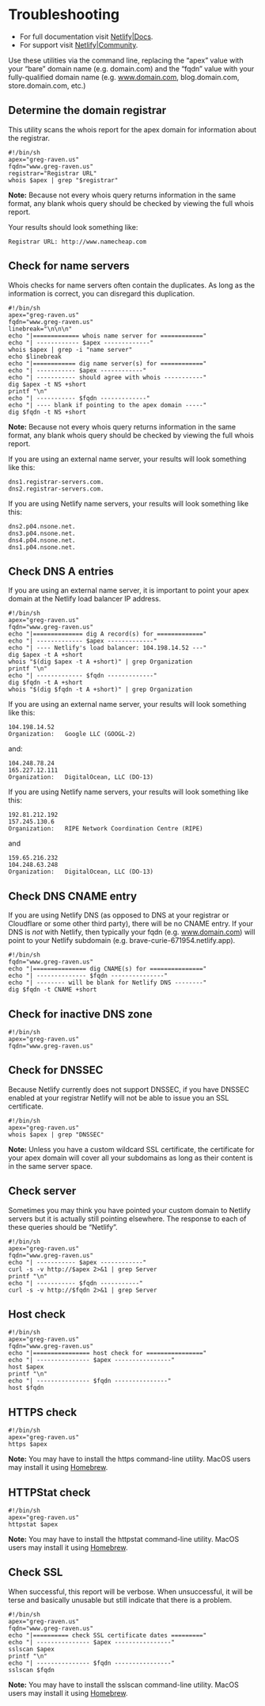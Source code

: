 # Troubleshooting

* For full documentation visit [Netlify|Docs](https://docs.netlify.com).
* For support visit [Netlify|Community](https://community.netlify.com).

Use these utilities via the command line, replacing the “apex” value with your “bare” domain name (e.g. domain.com) and the “fqdn” value with your fully-qualified domain name (e.g. www.domain.com, blog.domain.com, store.domain.com, etc.)

## Determine the domain registrar

This utility scans the whois report for the apex domain for information about the registrar.

```
#!/bin/sh
apex="greg-raven.us"
fqdn="www.greg-raven.us"
registrar="Registrar URL"
whois $apex | grep "$registrar"
```

**Note:** Because not every whois query returns information in the same format, any blank whois query should be checked by viewing the full whois report.

Your results should look something like:

```
Registrar URL: http://www.namecheap.com
```

## Check for name servers

Whois checks for name servers often contain the duplicates. As long as the information is correct, you can disregard this duplication.

```
#!/bin/sh
apex="greg-raven.us"
fqdn="www.greg-raven.us"
linebreak="\n\n\n"
echo "|============= whois name server for ============"
echo "| ------------ $apex -------------"
whois $apex | grep -i "name server"
echo $linebreak
echo "|============ dig name server(s) for ============"
echo "| ----------- $apex ------------"
echo "| ----------- should agree with whois -----------"
dig $apex -t NS +short
printf "\n"
echo "| ----------- $fqdn -------------"
echo "| ---- blank if pointing to the apex domain -----"
dig $fqdn -t NS +short
```

**Note:** Because not every whois query returns information in the same format, any blank whois query should be checked by viewing the full whois report.

If you are using an external name server, your results will look something like this:

```
dns1.registrar-servers.com.
dns2.registrar-servers.com.
```

If you are using Netlify name servers, your results will look something like this:

```
dns2.p04.nsone.net.
dns3.p04.nsone.net.
dns4.p04.nsone.net.
dns1.p04.nsone.net.
```

## Check DNS A entries

If you are using an external name server, it is important to point your apex domain at the Netlify load balancer IP address.

```
#!/bin/sh
apex="greg-raven.us"
fqdn="www.greg-raven.us"
echo "|============== dig A record(s) for ============="
echo "| ------------- $apex -------------"
echo "| ---- Netlify's load balancer: 104.198.14.52 ---"
dig $apex -t A +short
whois "$(dig $apex -t A +short)" | grep Organization
printf "\n"
echo "| ------------- $fqdn -------------"
dig $fqdn -t A +short
whois "$(dig $fqdn -t A +short)" | grep Organization
```

If you are using an external name server, your results will look something like this:

```
104.198.14.52
Organization:   Google LLC (GOOGL-2)
```

and:

```
104.248.78.24
165.227.12.111
Organization:   DigitalOcean, LLC (DO-13)
```

If you are using Netlify name servers, your results will look something like this:

```
192.81.212.192
157.245.130.6
Organization:   RIPE Network Coordination Centre (RIPE)
```

and

```
159.65.216.232
104.248.63.248
Organization:   DigitalOcean, LLC (DO-13)
```

## Check DNS CNAME entry

If you are using Netlify DNS (as opposed to DNS at your registrar or Cloudflare or some other third party), there will be no CNAME entry. If your DNS is *not* with Netlify, then typically your fqdn (e.g. www.domain.com) will point to your Netlify subdomain (e.g. brave-curie-671954.netlify.app).

```
#!/bin/sh
fqdn="www.greg-raven.us"
echo "|=============== dig CNAME(s) for ==============="
echo "| -------------- $fqdn ---------------"
echo "| -------- will be blank for Netlify DNS --------"
dig $fqdn -t CNAME +short
```

## Check for inactive DNS zone

```
#!/bin/sh
apex="greg-raven.us"
fqdn="www.greg-raven.us"
```

## Check for DNSSEC

Because Netlify currently does not support DNSSEC, if you have DNSSEC enabled at your registrar Netlify will not be able to issue you an SSL certificate.

```
#!/bin/sh
apex="greg-raven.us"
whois $apex | grep "DNSSEC"
```

**Note:** Unless you have a custom wildcard SSL certificate, the certificate for your apex domain will cover all your subdomains as long as their content is in the same server space.

## Check server

Sometimes you may think you have pointed your custom domain to Netlify servers but it is actually still pointing elsewhere. The response to each of these queries should be “Netlify”.

```
#!/bin/sh
apex="greg-raven.us"
fqdn="www.greg-raven.us"
echo "| ----------- $apex ------------"
curl -s -v http://$apex 2>&1 | grep Server
printf "\n"
echo "| ----------- $fqdn -----------"
curl -s -v http://$fqdn 2>&1 | grep Server
```

## Host check

```
#!/bin/sh
apex="greg-raven.us"
fqdn="www.greg-raven.us"
echo "|================ host check for ================"
echo "| --------------- $apex ----------------"
host $apex
printf "\n"
echo "| --------------- $fqdn ---------------"
host $fqdn
```

## HTTPS check

```
#!/bin/sh
apex="greg-raven.us"
https $apex
```

**Note:** You may have to install the https command-line utility. MacOS users may install it using [Homebrew](https://brew.sh).

## HTTPStat check

```
#!/bin/sh
apex="greg-raven.us"
httpstat $apex
```

**Note:** You may have to install the httpstat command-line utility. MacOS users may install it using [Homebrew](https://brew.sh).

## Check SSL

When successful, this report will be verbose. When unsuccessful, it will be terse and basically unusable but still indicate that there is a problem.

```
#!/bin/sh
apex="greg-raven.us"
fqdn="www.greg-raven.us"
echo "|========== check SSL certificate dates ========="
echo "| --------------- $apex ----------------"
sslscan $apex
printf "\n"
echo "| --------------- $fqdn ----------------"
sslscan $fqdn
```

**Note:** You may have to install the sslscan command-line utility. MacOS users may install it using [Homebrew](https://brew.sh).
